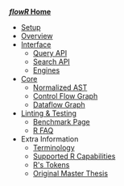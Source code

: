 **[_flowR_ Home](https://github.com/flowr-analysis/flowr/wiki)**
* [Setup](https://github.com/flowr-analysis/flowr/wiki/Setup)
* [Overview](https://github.com/flowr-analysis/flowr/wiki/Overview)
* [Interface](https://github.com/flowr-analysis/flowr/wiki/Interface)
  * [Query API](https://github.com/flowr-analysis/flowr/wiki/Query-API)
  * [Search API](https://github.com/flowr-analysis/flowr/wiki/Search-API)
  * [Engines](https://github.com/flowr-analysis/flowr/wiki/Engines)
* [Core](https://github.com/flowr-analysis/flowr/wiki/Core)
  * [Normalized AST](https://github.com/flowr-analysis/flowr/wiki/Normalized-AST)
  * [Control Flow Graph](https://github.com/flowr-analysis/flowr/wiki/Control-Flow-Graph)
  * [Dataflow Graph](https://github.com/flowr-analysis/flowr/wiki/Dataflow-Graph)
* [Linting & Testing](https://github.com/flowr-analysis/flowr/wiki/Linting-and-Testing)
  * [Benchmark Page](https://flowr-analysis.github.io/flowr/wiki/stats/benchmark)
  * [R FAQ](https://flowr-analysis.github.io/flowr/wiki/R-FAQ.md)
* Extra Information
  * [Terminology](https://github.com/flowr-analysis/flowr/wiki/Terminology)
  * [Supported R Capabilities](https://github.com/flowr-analysis/flowr/wiki/Capabilities) 
  * [R's Tokens](https://github.com/flowr-analysis/flowr/wiki/Tokens)
  * [Original Master Thesis](https://github.com/flowr-analysis/flowr/wiki/Thesis)
